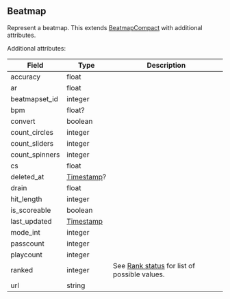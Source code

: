 ## Beatmap

Represent a beatmap. This extends [BeatmapCompact](#beatmapcompact) with additional attributes.

Additional attributes:

Field          | Type                     | Description
-------------- | ------------------------ | -----------------------------------------------------------------------
accuracy       | float                    | |
ar             | float                    | |
beatmapset_id  | integer                  | |
bpm            | float?                   | |
convert        | boolean                  | |
count_circles  | integer                  | |
count_sliders  | integer                  | |
count_spinners | integer                  | |
cs             | float                    | |
deleted_at     | [Timestamp](#timestamp)? | |
drain          | float                    | |
hit_length     | integer                  | |
is_scoreable   | boolean                  | |
last_updated   | [Timestamp](#timestamp)  | |
mode_int       | integer                  | |
passcount      | integer                  | |
playcount      | integer                  | |
ranked         | integer                  | See [Rank status](#beatmapsetcompact-rank-status) for list of possible values.
url            | string                   | |
